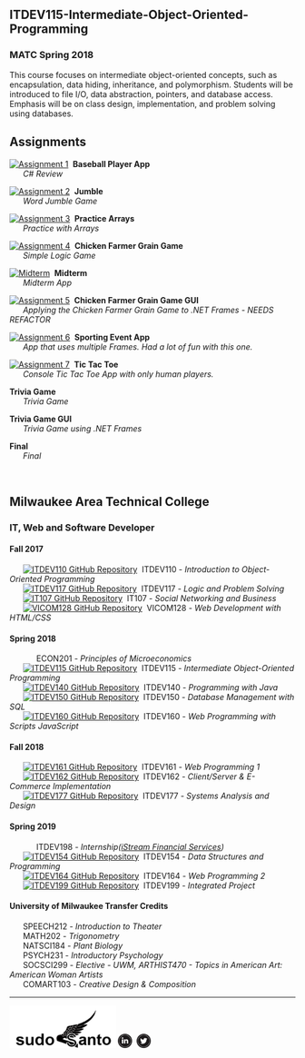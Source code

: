 ITDEV115-Intermediate-Object-Oriented-Programming
------
### MATC Spring 2018

This course focuses on intermediate object-oriented concepts, such as encapsulation, data hiding, inheritance, and polymorphism.  Students will be introduced to file I/O, data abstraction, pointers, and database access.  Emphasis will be on class design, implementation, and problem solving using databases.

Assignments
------

[<img src="https://github.com/favicon.ico" alt="Assignment 1" width="18" height="18">](https://github.com/sudoSanto/ITDEV115-Intermediate-Object-Oriented-Programming/tree/master/BaseballPlayerApplication/BaseballPlayerApplication "Assignment 1")&nbsp;
**Baseball Player App**\
&nbsp;&nbsp;&nbsp;&nbsp;&nbsp;&nbsp;*C# Review*

[<img src="https://github.com/favicon.ico" alt="Assignment 2" width="18" height="18">](https://github.com/sudoSanto/ITDEV115-Intermediate-Object-Oriented-Programming/tree/master/JumbleApp/JumbleApp "Assignment 2")&nbsp;
**Jumble**\
&nbsp;&nbsp;&nbsp;&nbsp;&nbsp;&nbsp;*Word Jumble Game*

[<img src="https://github.com/favicon.ico" alt="Assignment 3" width="18" height="18">](https://github.com/sudoSanto/ITDEV115-Intermediate-Object-Oriented-Programming/tree/master/PracticeArrays/PracticeArrays "Assignment 3")&nbsp;
**Practice Arrays**\
&nbsp;&nbsp;&nbsp;&nbsp;&nbsp;&nbsp;*Practice with Arrays*

[<img src="https://github.com/favicon.ico" alt="Assignment 4" width="18" height="18">](https://github.com/sudoSanto/ITDEV115-Intermediate-Object-Oriented-Programming/tree/master/ChickenFarmerGrain/ChickenFarmerGrain "Assignment 4")&nbsp;
**Chicken Farmer Grain Game**\
&nbsp;&nbsp;&nbsp;&nbsp;&nbsp;&nbsp;*Simple Logic Game*

[<img src="https://github.com/favicon.ico" alt="Midterm" width="18" height="18">](https://github.com/sudoSanto/ITDEV115-Intermediate-Object-Oriented-Programming/tree/master/dalsanto_ElectionProgram_Midterm/dalsanto_ElectionProgram_Midterm "Midterm")&nbsp;
**Midterm**\
&nbsp;&nbsp;&nbsp;&nbsp;&nbsp;&nbsp;*Midterm App*

[<img src="https://github.com/favicon.ico" alt="Assignment 5" width="18" height="18">](https://github.com/sudoSanto/ITDEV115-Intermediate-Object-Oriented-Programming/tree/master/dalsanto_FarmerGameGUI2/dalsanto_FarmerGameGUI2 "Assignment 5")&nbsp;
**Chicken Farmer Grain Game GUI**\
&nbsp;&nbsp;&nbsp;&nbsp;&nbsp;&nbsp;*Applying the Chicken Farmer Grain Game to .NET Frames - NEEDS REFACTOR*

[<img src="https://github.com/favicon.ico" alt="Assignment 6" width="18" height="18">](https://github.com/sudoSanto/ITDEV115-Intermediate-Object-Oriented-Programming/tree/master/SportingEventApp/SportingEventApp "Assignment 6")&nbsp;
**Sporting Event App**\
&nbsp;&nbsp;&nbsp;&nbsp;&nbsp;&nbsp;*App that uses multiple Frames.  Had a lot of fun with this one.*

[<img src="https://github.com/favicon.ico" alt="Assignment 7" width="18" height="18">](https://github.com/sudoSanto/ITDEV115-Intermediate-Object-Oriented-Programming/tree/master/dalsanto_TicTacToe/dalsanto_TicTacToe "Assignment 7")&nbsp;
**Tic Tac Toe**\
&nbsp;&nbsp;&nbsp;&nbsp;&nbsp;&nbsp;*Console Tic Tac Toe App with only human players.*

**Trivia Game**\
&nbsp;&nbsp;&nbsp;&nbsp;&nbsp;&nbsp;*Trivia Game*

**Trivia Game GUI**\
&nbsp;&nbsp;&nbsp;&nbsp;&nbsp;&nbsp;*Trivia Game using .NET Frames*

**Final**\
&nbsp;&nbsp;&nbsp;&nbsp;&nbsp;&nbsp;*Final*

<br/>

Milwaukee Area Technical College
------
### IT, Web and Software Developer
#### Fall 2017
&nbsp;&nbsp;&nbsp;&nbsp;&nbsp;&nbsp;[<img src="https://github.com/favicon.ico" alt="ITDEV110 GitHub Repository" width="18" height="18">](https://github.com/sudoSanto/ITDEV110-Intro-to-Object-Oriented-Programming "ITDEV110 GitHub Repository")&nbsp;
ITDEV110 - *Introduction to Object-Oriented Programming*\
&nbsp;&nbsp;&nbsp;&nbsp;&nbsp;&nbsp;[<img src="https://github.com/favicon.ico" alt="ITDEV117 GitHub Repository" width="18" height="18">](https://github.com/sudoSanto/ITDEV117-Logic-and-Problem-Solving "ITDEV117 GitHub Repository")&nbsp;
ITDEV117 - *Logic and Problem Solving*\
&nbsp;&nbsp;&nbsp;&nbsp;&nbsp;&nbsp;[<img src="https://github.com/favicon.ico" alt="IT107 GitHub Repository" width="18" height="18">](https://github.com/sudoSanto/IT107-Social-Networking-and-Business "IT107 GitHub Repository")&nbsp;
IT107 - *Social Networking and Business*\
&nbsp;&nbsp;&nbsp;&nbsp;&nbsp;&nbsp;[<img src="https://github.com/favicon.ico" alt="VICOM128 GitHub Repository" width="18" height="18">](https://github.com/sudoSanto/VICOM128-Web-Development-with-HTML-CSS "VICOM128 GitHub Repository")&nbsp;
VICOM128 - *Web Development with HTML/CSS*

#### Spring 2018
&nbsp;&nbsp;&nbsp;&nbsp;&nbsp;&nbsp;&nbsp;&nbsp;&nbsp;&nbsp;&nbsp;&nbsp;ECON201 - *Principles of Microeconomics*\
&nbsp;&nbsp;&nbsp;&nbsp;&nbsp;&nbsp;[<img src="https://github.com/favicon.ico" alt="ITDEV115 GitHub Repository" width="18" height="18">](https://github.com/sudoSanto/ITDEV115-Intermediate-Object-Oriented-Programming "ITDEV115 GitHub Repository")&nbsp;
ITDEV115 - *Intermediate Object-Oriented Programming*\
&nbsp;&nbsp;&nbsp;&nbsp;&nbsp;&nbsp;[<img src="https://github.com/favicon.ico" alt="ITDEV140 GitHub Repository" width="18" height="18">](https://github.com/sudoSanto/ITDEV140-Programming-with-Java "ITDEV140 GitHub Repository")&nbsp;
ITDEV140 - *Programming with Java*\
&nbsp;&nbsp;&nbsp;&nbsp;&nbsp;&nbsp;[<img src="https://github.com/favicon.ico" alt="ITDEV150 GitHub Repository" width="18" height="18">](https://github.com/sudoSanto/ITDEV150-Database-Management-with-SQL "ITDEV150 GitHub Repository")&nbsp;
ITDEV150 - *Database Management with SQL*\
&nbsp;&nbsp;&nbsp;&nbsp;&nbsp;&nbsp;[<img src="https://github.com/favicon.ico" alt="ITDEV160 GitHub Repository" width="18" height="18">](https://github.com/sudoSanto/ITDEV160-Web-Programming-With-Scripts-JavaScript "ITDEV160 GitHub Repository")&nbsp;
ITDEV160 - *Web Programming with Scripts JavaScript*

#### Fall 2018
&nbsp;&nbsp;&nbsp;&nbsp;&nbsp;&nbsp;[<img src="https://github.com/favicon.ico" alt="ITDEV161 GitHub Repository" width="18" height="18">](https://github.com/sudoSanto/ITDEV161-Web-Programming-1 "ITDEV161 GitHub Repository")&nbsp;
ITDEV161 - *Web Programming 1*\
&nbsp;&nbsp;&nbsp;&nbsp;&nbsp;&nbsp;[<img src="https://github.com/favicon.ico" alt="ITDEV162 GitHub Repository" width="18" height="18">](https://github.com/sudoSanto/ITDEV162-Client-Server-and-E-Commerce-Implementation "ITDEV162 GitHub Repository")&nbsp;
ITDEV162 - *Client/Server & E-Commerce Implementation*\
&nbsp;&nbsp;&nbsp;&nbsp;&nbsp;&nbsp;[<img src="https://github.com/favicon.ico" alt="ITDEV177 GitHub Repository" width="18" height="18">](https://github.com/sudoSanto/ITDEV177-Systems-Analysis-and-Design "ITDEV177 GitHub Repository")&nbsp;
ITDEV177 - *Systems Analysis and Design*

#### Spring 2019
&nbsp;&nbsp;&nbsp;&nbsp;&nbsp;&nbsp;&nbsp;&nbsp;&nbsp;&nbsp;&nbsp;&nbsp;ITDEV198 - *Internship([iStream Financial Services](https://www.istreamfs.com/ "iStream Financial Services"))*\
&nbsp;&nbsp;&nbsp;&nbsp;&nbsp;&nbsp;[<img src="https://github.com/favicon.ico" alt="ITDEV154 GitHub Repository" width="18" height="18">](https://github.com/sudoSanto/ITDEV154-Data-Structures-and-Programming "ITDEV154 GitHub Repository")&nbsp;
ITDEV154 - *Data Structures and Programming*\
&nbsp;&nbsp;&nbsp;&nbsp;&nbsp;&nbsp;[<img src="https://github.com/favicon.ico" alt="ITDEV164 GitHub Repository" width="18" height="18">](https://github.com/sudoSanto/ITDEV164-Web-Programming-2 "ITDEV164 GitHub Repository")&nbsp;
ITDEV164 - *Web Programming 2*\
&nbsp;&nbsp;&nbsp;&nbsp;&nbsp;&nbsp;[<img src="https://github.com/favicon.ico" alt="ITDEV199 GitHub Repository" width="18" height="18">](https://github.com/sudoSanto/ITDEV199-Integrated-Project "ITDEV199 GitHub Repository")&nbsp;
ITDEV199 - *Integrated Project*

#### University of Milwaukee Transfer Credits
&nbsp;&nbsp;&nbsp;&nbsp;&nbsp;&nbsp;SPEECH212 - *Introduction to Theater*\
&nbsp;&nbsp;&nbsp;&nbsp;&nbsp;&nbsp;MATH202 - *Trigonometry*\
&nbsp;&nbsp;&nbsp;&nbsp;&nbsp;&nbsp;NATSCI184 - *Plant Biology*\
&nbsp;&nbsp;&nbsp;&nbsp;&nbsp;&nbsp;PSYCH231 - *Introductory Psychology*\
&nbsp;&nbsp;&nbsp;&nbsp;&nbsp;&nbsp;SOCSCI299 - *Elective - UWM, ARTHIST470 - Topics in American Art: American Woman Artists*\
&nbsp;&nbsp;&nbsp;&nbsp;&nbsp;&nbsp;COMART103 - *Creative Design & Composition*

---
[<img src="https://github.com/sudoSanto/sudoSantoMedia/blob/master/sudoSantoLogoFull.png" alt="Portfolio" height="75">](https://sudosanto.github.io/ "Portfolio")
[<img src="https://github.com/sudoSanto/sudoSantoMedia/blob/master/linkedInIconL.png" alt="LinkedIn" width="25" height="25">](https://www.linkedin.com/in/matthew-j-dalsanto/ "LinkedIn")&nbsp;
[<img src="https://github.com/sudoSanto/sudoSantoMedia/blob/master/twitterIconL.png" alt="@sudoSanto" width="25" height="25">](https://twitter.com/sudoSanto "@sudoSanto")&nbsp;
